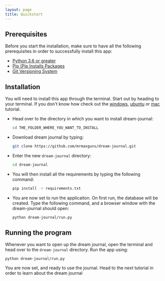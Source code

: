 ```yaml
---
layout: page
title: Quickstart
---
```


## Prerequisites
Before you start the installation, make sure to have all the following prerequisites in order to successfully install this app:
* [Python 3.6 or greater](https://www.python.org/downloads/)
* [Pip (Pip Installs Packages](https://pip.pypa.io/en/stable/installing/)
* [Git Versioning System](https://git-scm.com/downloads)

## Installation
You will need to install this app through the terminal. Start out by heading to your terminal. If you don't know how check out the [windows](https://www.wikihow.com/Open-Terminal-in-Windows), [ubuntu](https://www.wikihow.com/Open-a-Terminal-Window-in-Ubuntu) or [mac](https://www.wikihow.com/Open-a-Terminal-Window-in-Mac) tutorial.
* Head over to the directory in which you want to install dream-journal:
  ```bash
  cd THE_FOLDER_WHERE_YOU_WANT_TO_INSTALL
  ```
* Download dream journal by typing:
  ```bash
  git clone https://github.com/mrmaxguns/dream-journal.git
  ```
* Enter the new `dream-journal` directory:
  ```bash
  cd dream-journal
  ```
* You will then install all the requirements by typing the following command:
  ```bash
  pip install -r requirements.txt
  ```
* You are now set to run the applicaiton. On first run, the database will be created. Type the following command, and a browser window with the dream-journal should open:
  ```bash
  python dream-journal/run.py
  ```

## Running the program
Whenever you want to open up the dream journal, open the terminal and head over to the `dream-journal` directory. Run the app using:
```
python dream-journal/run.py
```

You are now set, and ready to use the journal. Head to the next tutorial in order to learn about the dream journal
